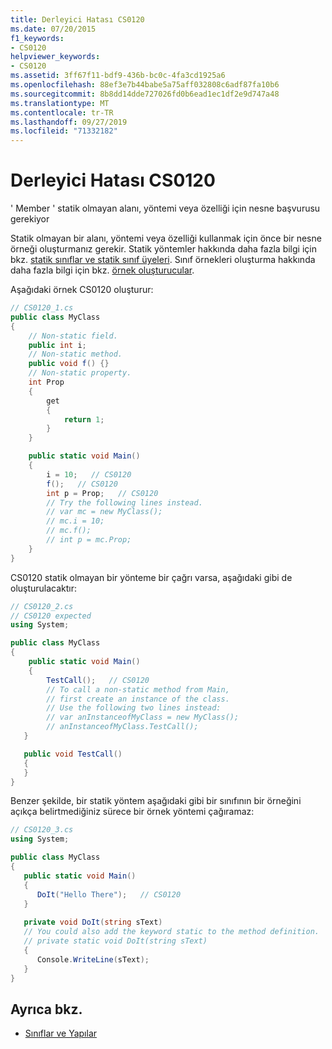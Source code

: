 ```yaml
---
title: Derleyici Hatası CS0120
ms.date: 07/20/2015
f1_keywords:
- CS0120
helpviewer_keywords:
- CS0120
ms.assetid: 3ff67f11-bdf9-436b-bc0c-4fa3cd1925a6
ms.openlocfilehash: 88ef3e7b44babe5a75aff032808c6adf87fa10b6
ms.sourcegitcommit: 8b8dd14dde727026fd0b6ead1ec1df2e9d747a48
ms.translationtype: MT
ms.contentlocale: tr-TR
ms.lasthandoff: 09/27/2019
ms.locfileid: "71332182"
---
```

# <a name="compiler-error-cs0120"></a>Derleyici Hatası CS0120

' Member ' statik olmayan alanı, yöntemi veya özelliği için nesne başvurusu gerekiyor

 Statik olmayan bir alanı, yöntemi veya özelliği kullanmak için önce bir nesne örneği oluşturmanız gerekir. Statik yöntemler hakkında daha fazla bilgi için bkz. [statik sınıflar ve statik sınıf üyeleri](../../programming-guide/classes-and-structs/static-classes-and-static-class-members.md). Sınıf örnekleri oluşturma hakkında daha fazla bilgi için bkz. [örnek oluşturucular](../../programming-guide/classes-and-structs/instance-constructors.md).

 Aşağıdaki örnek CS0120 oluşturur:

```csharp
// CS0120_1.cs
public class MyClass
{
    // Non-static field.
    public int i;
    // Non-static method.
    public void f() {}
    // Non-static property.
    int Prop
    {
        get
        {
            return 1;
        }
    }

    public static void Main()
    {
        i = 10;   // CS0120
        f();   // CS0120
        int p = Prop;   // CS0120
        // Try the following lines instead.
        // var mc = new MyClass();
        // mc.i = 10;
        // mc.f();
        // int p = mc.Prop;
    }
}
```

 CS0120 statik olmayan bir yönteme bir çağrı varsa, aşağıdaki gibi de oluşturulacaktır:

```csharp
// CS0120_2.cs
// CS0120 expected
using System;

public class MyClass
{
    public static void Main()  
    {  
        TestCall();   // CS0120
        // To call a non-static method from Main,
        // first create an instance of the class.
        // Use the following two lines instead:
        // var anInstanceofMyClass = new MyClass();
        // anInstanceofMyClass.TestCall();
   }

   public void TestCall()
   {
   }
}
```

 Benzer şekilde, bir statik yöntem aşağıdaki gibi bir sınıfının bir örneğini açıkça belirtmediğiniz sürece bir örnek yöntemi çağıramaz:

```csharp
// CS0120_3.cs
using System;

public class MyClass
{
   public static void Main()
   {
      DoIt("Hello There");   // CS0120
   }
  
   private void DoIt(string sText)
   // You could also add the keyword static to the method definition.
   // private static void DoIt(string sText)
   {
      Console.WriteLine(sText);
   }
}
```

## <a name="see-also"></a>Ayrıca bkz.

- [Sınıflar ve Yapılar](../../programming-guide/classes-and-structs/index.md)
